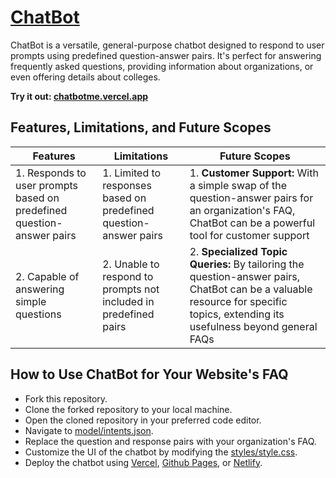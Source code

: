 # [ChatBot](https://chatbotme.vercel.app)

ChatBot is a versatile, general-purpose chatbot designed to respond to user prompts using predefined question-answer pairs. It's perfect for answering frequently asked questions, providing information about organizations, or even offering details about colleges.

**Try it out: [chatbotme.vercel.app](https://chatbotme.vercel.app)**

## Features, Limitations, and Future Scopes

| Features | Limitations | Future Scopes |
|----------|-------------|---------------|
| 1. Responds to user prompts based on predefined question-answer pairs | 1. Limited to responses based on predefined question-answer pairs | 1. **Customer Support:** With a simple swap of the question-answer pairs for an organization's FAQ, ChatBot can be a powerful tool for customer support |
| 2. Capable of answering simple questions |  2. Unable to respond to prompts not included in predefined pairs | 2. **Specialized Topic Queries:** By tailoring the question-answer pairs, ChatBot can be a valuable resource for specific topics, extending its usefulness beyond general FAQs |

## How to Use ChatBot for Your Website's FAQ

- Fork this repository.
- Clone the forked repository to your local machine.
- Open the cloned repository in your preferred code editor.
- Navigate to [model/intents.json](model/intents.json).
- Replace the question and response pairs with your organization's FAQ.
- Customize the UI of the chatbot by modifying the [styles/style.css](styles/style.css).
- Deploy the chatbot using [Vercel](https://vercel.com/), [Github Pages](https://pages.github.com/), or [Netlify](https://www.netlify.com/).